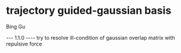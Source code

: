 trajectory guided-gaussian basis 
===

Bing Gu 

--- 1.1.0 ----
try to resolve ill-condition of gaussian overlap matrix with repulsive force 



